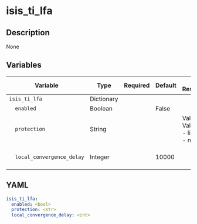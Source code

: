 # isis_ti_lfa

## Description

None

## Variables

| Variable | Type | Required | Default | Value Restrictions | Description |
| -------- | ---- | -------- | ------- | ------------------ | ----------- |
| <code>isis_ti_lfa</code>| Dictionary |  |  |  | ISIS TI-LFA |
| <code>&nbsp;&nbsp;enabled</code>| Boolean |  | False |  |  |
| <code>&nbsp;&nbsp;protection</code>| String |  |  | Valid Values:<br>- link<br>- node |  |
| <code>&nbsp;&nbsp;local_convergence_delay</code>| Integer |  | 10000 |  | Local convergence delay in mpls |

## YAML

```yaml
isis_ti_lfa:
  enabled: <bool>
  protection: <str>
  local_convergence_delay: <int>
```